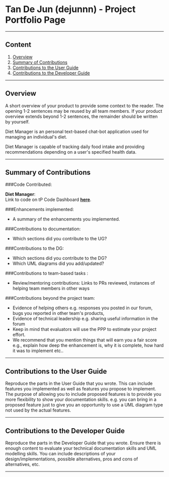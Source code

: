 # Tan De Jun (dejunnn) - Project Portfolio Page

---

## Content
1. [Overview](#overview)
2. [Summary of Contributions](#summary-of-contributions)
3. [Contributions to the User Guide](#contributions-to-the-user-guide)
4. [Contributions to the Developer Guide](#contributions-to-the-developer-guide)

---

## Overview

A short overview of your product to provide some context to the reader. 
The opening 1-2 sentences may be reused by all team members. 
If your product overview extends beyond 1-2 sentences, the remainder should be written by yourself.

Diet Manager is an personal text-based chat-bot application used for managing an individual's diet.

Diet Manager is capable of tracking daily food intake and providing recommendations depending on a user's specified
health data.

---

## Summary of Contributions


###Code Contributed:

**__Diet Manager__**:<br>
Link to code on tP Code Dashboard 
[**__here__**](https://nus-cs2113-ay1920s2.github.io/tp-dashboard/#breakdown=true&search=dejunnn).

###Enhancements implemented:

* A summary of the enhancements you implemented.


###Contributions to documentation: 

* Which sections did you contribute to the UG?


###Contributions to the DG: 

* Which sections did you contribute to the DG? 
* Which UML diagrams did you add/updated?


###Contributions to team-based tasks :

* Review/mentoring contributions: Links to PRs reviewed, instances of helping team members in other ways


###Contributions beyond the project team:

* Evidence of helping others e.g. responses you posted in our forum, bugs you reported in other team's products,
* Evidence of technical leadership e.g. sharing useful information in the forum
* Keep in mind that evaluators will use the PPP to estimate your project effort. 
* We recommend that you mention things that will earn you a fair score e.g., explain how deep the enhancement is, 
why it is complete, how hard it was to implement etc..


---

## Contributions to the User Guide

Reproduce the parts in the User Guide that you wrote. 
This can include features you implemented as well as features you propose to implement.
The purpose of allowing you to include proposed features is to 
provide you more flexibility to show your documentation skills. 
e.g. you can bring in a proposed feature just to give you an opportunity 
to use a UML diagram type not used by the actual features.

---

## Contributions to the Developer Guide

Reproduce the parts in the Developer Guide that you wrote. 
Ensure there is enough content to evaluate your technical documentation skills and UML modelling skills. 
You can include descriptions of your design/implementations, possible alternatives, pros and cons of alternatives, etc.

---